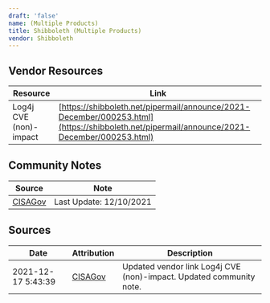 ```yaml
---
draft: 'false'
name: (Multiple Products)
title: Shibboleth (Multiple Products)
vendor: Shibboleth
---
```


## Vendor Resources
| Resource | Link |
| --- | --- |
| Log4j CVE (non)-impact | [https://shibboleth.net/pipermail/announce/2021-December/000253.html](https://shibboleth.net/pipermail/announce/2021-December/000253.html) |


## Community Notes
| Source | Note |
| --- | --- |
| [CISAGov](https://raw.githubusercontent.com/cisagov/log4j-affected-db/develop/README.md) | Last Update: 12/10/2021 |

## Sources
| Date | Attribution | Description |
| --- | --- | --- |
| 2021-12-17 5:43:39 | [CISAGov](https://raw.githubusercontent.com/cisagov/log4j-affected-db/develop/README.md) | Updated vendor link Log4j CVE (non)-impact. Updated community note.  |
